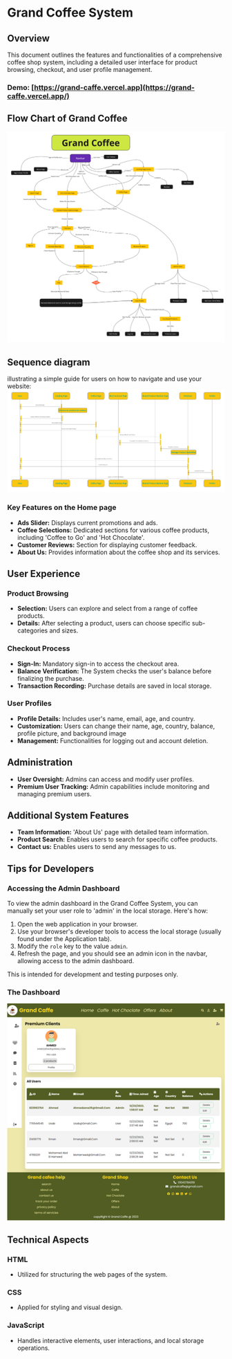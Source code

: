 # Grand Coffee System

## Overview
This document outlines the features and functionalities of a comprehensive coffee shop system, including a detailed user interface for product browsing, checkout, and user profile management.

### Demo: [https://grand-caffe.vercel.app](https://grand-caffe.vercel.app/)


## Flow Chart of Grand Coffee
![Flowchart of Grand Coffee System](assets/docs/flow-chart.jpg)

## Sequence diagram 
illustrating a simple guide for users on how to navigate and use your website:
![use case](assets/docs/use-case.jpg)




### Key Features on the Home page 
- **Ads Slider:** Displays current promotions and ads.
- **Coffee Selections:** Dedicated sections for various coffee products, including 'Coffee to Go' and 'Hot Chocolate'.
- **Customer Reviews:** Section for displaying customer feedback.
- **About Us:** Provides information about the coffee shop and its services.

## User Experience

### Product Browsing
- **Selection:** Users can explore and select from a range of coffee products.
- **Details:** After selecting a product, users can choose specific sub-categories and sizes.

### Checkout Process
- **Sign-In:** Mandatory sign-in to access the checkout area.
- **Balance Verification:** The System checks the user's balance before finalizing the purchase.
- **Transaction Recording:** Purchase details are saved in local storage.

### User Profiles
- **Profile Details:** Includes user's name, email, age, and country.
- **Customization:** Users can change their name, age, country, balance, profile picture, and background image 
- **Management:** Functionalities for logging out and account deletion.

## Administration
- **User Oversight:** Admins can access and modify user profiles.
- **Premium User Tracking:** Admin capabilities include monitoring and managing premium users.

## Additional System Features
- **Team Information:** 'About Us' page with detailed team information.
- **Product Search:** Enables users to search for specific coffee products.
- **Contact us:** Enables users to send any messages to us.


## Tips for Developers

### Accessing the Admin Dashboard
To view the admin dashboard in the Grand Coffee System, you can manually set your user role to 'admin' in the local storage. Here's how:

1. Open the web application in your browser.
2. Use your browser's developer tools to access the local storage (usually found under the Application tab).
3. Modify the `role` key to the value `admin`.
4. Refresh the page, and you should see an admin icon in the navbar, allowing access to the admin dashboard.

This is intended for development and testing purposes only.

### The Dashboard
![dashboard](assets/docs/admin-dashboard.png)


## Technical Aspects
### HTML
- Utilized for structuring the web pages of the system.

### CSS
- Applied for styling and visual design.

### JavaScript
- Handles interactive elements, user interactions, and local storage operations.

